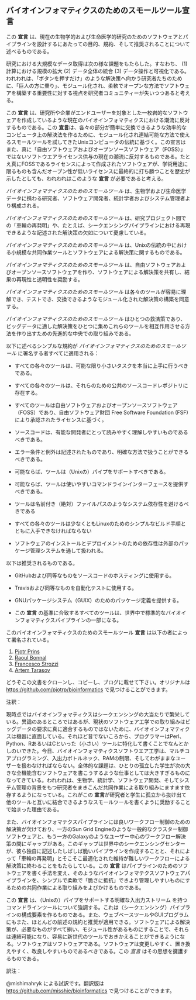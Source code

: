 ## バイオインフォマティクスのためのスモールツール**宣言**

この **宣言** は、現在の生物学的および生命医学的研究のためのソフトウェアとパイプラインを設計するにあたっての目的、規約、そして推奨されることについて述べるものである。

研究における大規模なデータ取得は次の様な課題をもたらした。すなわち、
(1) 計算における規模の拡大 (2) データ全体の統合 (3) データ操作と可視化である。われわれは、「ボタンを押すだけ」のような解決策へ向かう研究者たちのために、「巨人の方に乗り」、モジュール化され、柔軟でオープンな方法でソフトウェアを構築する重要性に対する視点を研究者コミュニティーが失いつつあると考える。

この **宣言** は、研究所や企業がエンドユーザーを対象とした一枚岩的なソフトウェアを作成しているような現在のバイオインフォマティクスにおける潮流に反対するものである。この **宣言**は、各々の部分が簡単に交換できるような効率的なコンピュータ上の解決法を作るために、モジュール化され連結可能な方法で使えるスモールツールを試してきたUnixコンピュータの伝統に基づく。この宣言はまた、真に「自由ソフトウェアおよびオープンソースソフトウェア（FOSS）」ではないソフトウエアライセンス供与の現在の潮流に反対するものである。たとえ真にFOSSであるライセンスによって作成されたソフトウェアが、学術用途に限るものも含んだオープン性が低いライセンスに最終的に打ち勝つことを歴史が示したとしても、われわれはこのような **宣言** が必要であると考える。

*バイオインフォマティクスのためのスモールツール* は、生物学および生命医学データに携わる研究者、ソフトウェア開発者、統計学者およびシステム管理者より構成される。

*バイオインフォマティクスのためのスモールツール* は、研究プロジェクト間での「車輪の再発明」や、たとえば、シークエンシングパイプラインにおける再現できるような記述された解決策の欠如について憂慮している。

*バイオインフォマティクスのためのスモールツール* は、Unixの伝統の中における小規模な共同作業ツールとソフトウェアによる解決策に関するものである。

*バイオインフォマティクスのためのスモールツール* は、自由ソフトウェアおよびオープンソースソフトウェアを作り、ソフトウェアによる解決策を共有し、結果の再現性と透明性を奨励する。

*バイオインフォマティクスのためのスモールツール* は各々のツールが容易に理解でき、テストでき、交換できるようなモジュール化された解決策の構築を同意する。

*バイオインフォマティクスのためのスモールツール*  はひとつの救済策であり、ビッグデータに適した解決策をひとつに集めこれらのツールを相互作用させる方法を作り出すための先進的な中央での取り組みである。

以下に述べるシンプルな規約が *バイオインフォマティクスのためのスモールツール*  に署名する者すべてに適用される：

* すべての各々のツールは、可能な限り小さいタスクを本当に上手に行うべきである。

* すべての各々のツールは、それらのための公共のソースコードレポジトリに存在する。

* すべてのツールは自由ソフトウェアおよびオープンソースソフトウェア（FOSS）であり、自由ソフトウェア財団 Free Software Foundation (FSF)により承認されたライセンスに基づく。

* ソースコードは、有能な開発者にとって読みやすく理解しやすいものであるべきである。 

* エラー条件と例外は記述されたものであり、明確な方法で扱うことができるべきである。
  
* 可能ならば、ツールは（Unixの）パイプをサポートすべきである。

* 可能ならば、ツールは使いやすいコマンドラインインターフェースを提供すべきである。

* ツールは名前付き（絶対）ファイルパスのようなシステム依存性を避けるべきである

* すべての各々のツールは少なくともLinuxのためのシンプルなビルド手順とともに入手できなければならない

* ソフトウェアのインストールとデプロイメントのための依存性は外部のパッケージ管理システムを通して扱われる。

以下は推奨されるものである。

* GitHubおよび同等なものをソースコードのホスティングに使用する。

* Travisおよび同等なものを自動化テストに使用する。

* GNUパッケージシステム（GUIX）のためのパッケージ定義を提供する。

* この **宣言** の基準に合致するすべてのツールは、世界中で標準的なバイオインフォマティクスパイプラインの一部になる。

このバイオインフォマティクスのためのスモールツール **宣言** は以下の者によって署名されている。

1. [Pjotr Prins](http://thebird.nl/)
2. [Raoul Bonnal](https://github.com/helios)
3. [Francesco Strozzi](https://github.com/fstrozzi)
4. [Artem Tarasov](https://github.com/lomereiter)

どうぞこの文書をクローンし、コピーし、ブログに載せて下さい。オリジナルは https://github.com/pjotrp/bioinformatics で見つけることができます。

注釈：

現時点ではバイオインフォマティクスはシークエンシングの大当たりで繁栄している。異論のあるところではあるが、現状のソフトウェア工学での取り組みはビッグデータの要求に真に適合するものではないために、バイオインフォマティクスは機器に直面している。それほど昔でないころから、プログラマーはPerl、Python、RあるいはCといった（小さい）ツールに特化して書くことでなんとかしのいできた。今日、バイオインフォマティクスソフトウエア工学は、マルチコアプログラミング、入出力ボトルネック、RAMの制限、そしてわがままなユーザーを扱わなければならない。全体的な課題は、ひとりの孤立した学生が次の大きな全機能含むソフトウェアを書こうするような仕事としては大きすぎるものになってきている。われわれは、生物学、統計学、ソフトウェア開発、そしてシステム管理の背景をもつ研究者をまきこんだ共同作業による取り組みにますます依存するようになっている。これがこの **宣言**が研究者と学生に孤立から抜け出て他のツールと互いに結合できるようなスモールツールを書くように奨励することで始まった理由である。

また、バイオインフォマテクスパイプラインには良いワークフロー制御のための解決策が欠けており、一方のSun Grid Engineのような一般的なクラスター制御ソフトウェアと、もう一方のGalaxyのようなユーザー中心のワークフロー解決策の間にギャップがある。このギャップは世界中のシークエンシングセンターが、彼ら独自に記述したしばしば脆いパイプラインを作成することと、それによって「車輪の再発明」とそこそこ最適化された維持が難しいワークフローによる解決策に終わることをもたらしている。この **宣言**  はパイプラインのためのソフトウェアを書く手法を変え、そのようなバイオインフォマテクスソフトウェアパイプラインを、シンプルで柔軟で「脆さに抵抗」できより管理しやすいものにするための共同作業による取り組みをよびかけるものである。

この **宣言** は、（Unixの）パイプをサポートする明確な入出力ストリーム
を持つコマンドラインツールについて強調する。これは（シークエンシング）パイプラインの構成要素を作るものである。また、ウェブベースツールやGUIプログラムにもまた、ほとんどの前述の規約と推奨が適用できる。ソフトウェアによる解決策が、必要なものがすべて揃い、モジュール性があるものにすることで、それらは連結可能になり、容易に新世代のツールでおきかえることができるようになる。ソフトウェアはソフトウェアである。ソフトウェアは変更しやすく、置き換えやすく、改良しやすいものであるべきである。この *宣言* はその思想を擁護するものである。

訳注：

@mishimahryk による試訳です。翻訳版は https://github.com/misshie/bioinformatics で見つけることができます。

